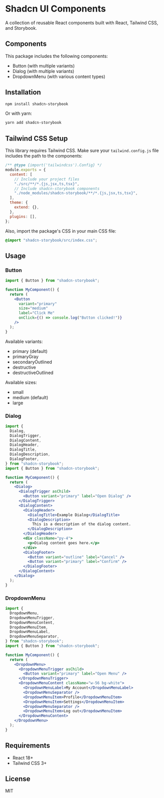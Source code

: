 # Shadcn UI Components

A collection of reusable React components built with React, Tailwind CSS, and Storybook.

## Components

This package includes the following components:

- Button (with multiple variants)
- Dialog (with multiple variants)
- DropdownMenu (with various content types)

## Installation

```bash
npm install shadcn-storybook
```

Or with yarn:

```bash
yarn add shadcn-storybook
```

## Tailwind CSS Setup

This library requires Tailwind CSS. Make sure your `tailwind.config.js` file includes the path to the components:

```js
/** @type {import('tailwindcss').Config} */
module.exports = {
  content: [
    // Include your project files
    "./src/**/*.{js,jsx,ts,tsx}",
    // Include shadcn-storybook components
    "./node_modules/shadcn-storybook/**/*.{js,jsx,ts,tsx}",
  ],
  theme: {
    extend: {},
  },
  plugins: [],
};
```

Also, import the package's CSS in your main CSS file:

```css
@import "shadcn-storybook/src/index.css";
```

## Usage

### Button

```jsx
import { Button } from "shadcn-storybook";

function MyComponent() {
  return (
    <Button
      variant="primary"
      size="medium"
      label="Click Me"
      onClick={() => console.log("Button clicked!")}
    />
  );
}
```

Available variants:

- primary (default)
- primaryGray
- secondaryOutlined
- destructive
- destructiveOutlined

Available sizes:

- small
- medium (default)
- large

### Dialog

```jsx
import {
  Dialog,
  DialogTrigger,
  DialogContent,
  DialogHeader,
  DialogTitle,
  DialogDescription,
  DialogFooter,
} from "shadcn-storybook";
import { Button } from "shadcn-storybook";

function MyComponent() {
  return (
    <Dialog>
      <DialogTrigger asChild>
        <Button variant="primary" label="Open Dialog" />
      </DialogTrigger>
      <DialogContent>
        <DialogHeader>
          <DialogTitle>Example Dialog</DialogTitle>
          <DialogDescription>
            This is a description of the dialog content.
          </DialogDescription>
        </DialogHeader>
        <div className="py-4">
          <p>Dialog content goes here.</p>
        </div>
        <DialogFooter>
          <Button variant="outline" label="Cancel" />
          <Button variant="primary" label="Confirm" />
        </DialogFooter>
      </DialogContent>
    </Dialog>
  );
}
```

### DropdownMenu

```jsx
import {
  DropdownMenu,
  DropdownMenuTrigger,
  DropdownMenuContent,
  DropdownMenuItem,
  DropdownMenuLabel,
  DropdownMenuSeparator,
} from "shadcn-storybook";
import { Button } from "shadcn-storybook";

function MyComponent() {
  return (
    <DropdownMenu>
      <DropdownMenuTrigger asChild>
        <Button variant="primary" label="Open Menu" />
      </DropdownMenuTrigger>
      <DropdownMenuContent className="w-56 bg-white">
        <DropdownMenuLabel>My Account</DropdownMenuLabel>
        <DropdownMenuSeparator />
        <DropdownMenuItem>Profile</DropdownMenuItem>
        <DropdownMenuItem>Settings</DropdownMenuItem>
        <DropdownMenuSeparator />
        <DropdownMenuItem>Log out</DropdownMenuItem>
      </DropdownMenuContent>
    </DropdownMenu>
  );
}
```

## Requirements

- React 18+
- Tailwind CSS 3+

## License

MIT
